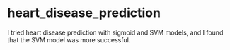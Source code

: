 # heart_disease_prediction
I tried heart disease prediction with sigmoid and SVM models, and I found that the SVM model was more successful.
